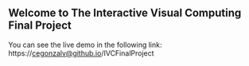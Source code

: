 ## Welcome to The Interactive Visual Computing Final Project

You can see the live demo in the following link: https://cegonzalv@github.io/IVCFinalProject

